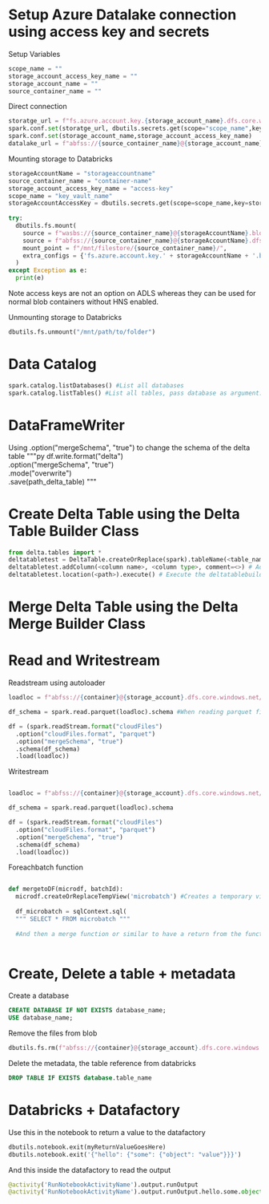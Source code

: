 # Setup Azure Datalake connection using access key and secrets
Setup Variables
```py
scope_name = ""
storage_account_access_key_name = ""
storage_account_name = ""
source_container_name = ""
```

Direct connection 
```py
storatge_url = f"fs.azure.account.key.{storage_account_name}.dfs.core.windows.net"
spark.conf.set(storatge_url, dbutils.secrets.get(scope="scope_name",key="storage_account_access_key_name"))
spark.conf.set(storage_account_name,storage_account_access_key_name)
datalake_url = f"abfss://{source_container_name}@{storage_account_name}.dfs.core.windows.net"
```


Mounting storage to Databricks 
```py
storageAccountName = "storageaccountname"
source_container_name = "container-name"
storage_account_access_key_name = "access-key"
scope_name = "key_vault_name"
storageAccountAccessKey = dbutils.secrets.get(scope=scope_name,key=storage_account_access_key_name)
 
try:
  dbutils.fs.mount(
    source = f"wasbs://{source_container_name}@{storageAccountName}.blob.core.windows.net", #Blob
    source = f"abfss://{source_container_name}@{storageAccountName}.dfs.core.windows.net/", #Datalake
    mount_point = f"/mnt/filestore/{source_container_name}/",
    extra_configs = {'fs.azure.account.key.' + storageAccountName + '.blob.core.windows.net': storageAccountAccessKey}
  )
except Exception as e:
  print(e)

```
Note access keys are not an option on ADLS whereas they can be used for normal blob containers without HNS enabled.

Unmounting storage to Databricks
```py
dbutils.fs.unmount("/mnt/path/to/folder")
```

# Data Catalog
```py
spark.catalog.listDatabases() #List all databases
spark.catalog.listTables() #List all tables, pass database as argument.
```
# DataFrameWriter
Using .option("mergeSchema", "true") to change the schema of the delta table
"""py
df.write.format("delta") \
           .option("mergeSchema", "true") \
           .mode("overwrite") \
           .save(path_delta_table)
"""

# Create Delta Table using the Delta Table Builder Class
```py
from delta.tables import *
deltatabletest = DeltaTable.createOrReplace(spark).tableName(<table_name>) #Creates an object of the  DeltaTableBuilder class
deltatabletest.addColumn(<column name>, <column type>, comment=<>) # Add columns to the deltatablebuilder object 
deltatabletest.location(<path>).execute() # Execute the deltatablebuilder object and stores the table in path
```

# Merge Delta Table using the Delta Merge Builder Class


# Read and Writestream
Readstream using autoloader 
```py
loadloc = f"abfss://{container}@{storage_account}.dfs.core.windows.net/{endpoint}"

df_schema = spark.read.parquet(loadloc).schema #When reading parquet files

df = (spark.readStream.format("cloudFiles")
  .option("cloudFiles.format", "parquet")
  .option("mergeSchema", "true")
  .schema(df_schema)
  .load(loadloc))
```

Writestream
```py

loadloc = f"abfss://{container}@{storage_account}.dfs.core.windows.net/{endpoint}"

df_schema = spark.read.parquet(loadloc).schema

df = (spark.readStream.format("cloudFiles")
  .option("cloudFiles.format", "parquet")
  .option("mergeSchema", "true")
  .schema(df_schema)
  .load(loadloc))

```

Foreachbatch function
```py

def mergetoDF(microdf, batchId):
  microdf.createOrReplaceTempView('microbatch') #Creates a temporary view of the dataframe microbatch
  
  df_microbatch = sqlContext.sql(
  """ SELECT * FROM microbatch """
  
  #And then a merge function or similar to have a return from the function
  
```

# Create, Delete a table + metadata
Create a database
```sql
CREATE DATABASE IF NOT EXISTS database_name;
USE database_name;
```

Remove the files from blob
```py
dbutils.fs.rm(f"abfss://{container}@{storage_account}.dfs.core.windows.net/{endpoint}", True) #Deleteing recursive 
```
Delete the metadata, the table reference from databricks
```sql
DROP TABLE IF EXISTS database.table_name
```


# Databricks + Datafactory
Use this in the notebook to return a value to the datafactory
```py
dbutils.notebook.exit(myReturnValueGoesHere)
dbutils.notebook.exit('{"hello": {"some": {"object": "value"}}}')
```
And this inside the datafactory to read the output
```py
@activity('RunNotebookActivityName').output.runOutput
@activity('RunNotebookActivityName').output.runOutput.hello.some.object
```
